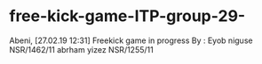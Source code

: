 # free-kick-game-ITP-group-29-

Abeni, [27.02.19 12:31]
Freekick game in progress
By :
Eyob niguse NSR/1462/11
abrham yizez NSR/1255/11
